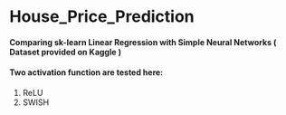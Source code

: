 # House_Price_Prediction
#### Comparing sk-learn Linear Regression with Simple Neural Networks ( Dataset provided on Kaggle )
#### Two activation function are tested here: 
1. ReLU
2. SWISH
